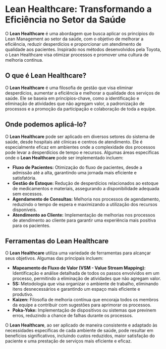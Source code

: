 # Lean Healthcare: Transformando a Eficiência no Setor da Saúde

O **Lean Healthcare** é uma abordagem que busca aplicar os princípios do Lean Management ao setor da saúde, com o objetivo de melhorar a eficiência, reduzir desperdícios e proporcionar um atendimento de qualidade aos pacientes. Inspirado nos métodos desenvolvidos pela Toyota, o Lean Healthcare visa otimizar processos e promover uma cultura de melhoria contínua.

## O que é Lean Healthcare?

O **Lean Healthcare** é uma filosofia de gestão que visa eliminar desperdícios, aumentar a eficiência e melhorar a qualidade dos serviços de saúde. Ele se baseia em princípios-chave, como a identificação e eliminação de atividades que não agregam valor, a padronização de processos e a promoção da participação e colaboração de toda a equipe.

## Onde podemos aplicá-lo?

O **Lean Healthcare** pode ser aplicado em diversos setores do sistema de saúde, desde hospitais até clínicas e centros de atendimento. Ele é especialmente eficaz em ambientes onde a complexidade dos processos pode levar a desperdícios de tempo e recursos. Algumas áreas específicas onde o **Lean Healthcare** pode ser implementado incluem:

- **Fluxo de Pacientes:** Otimização do fluxo de pacientes, desde a admissão até a alta, garantindo uma jornada mais eficiente e satisfatória.
- **Gestão de Estoque:** Redução de desperdícios relacionados ao estoque de medicamentos e materiais, assegurando a disponibilidade adequada sem excessos.
- **Agendamento de Consultas:** Melhoria nos processos de agendamento, reduzindo o tempo de espera e maximizando a utilização dos recursos disponíveis.
- **Atendimento ao Cliente:** Implementação de melhorias nos processos de atendimento ao cliente para garantir uma experiência mais positiva para os pacientes.

## Ferramentas do Lean Healthcare

O **Lean Healthcare** utiliza uma variedade de ferramentas para alcançar seus objetivos. Algumas das principais incluem:

- **Mapeamento de Fluxo de Valor (VSM - Value Stream Mapping):** Identificação e análise detalhada de todos os passos envolvidos em um processo, permitindo a eliminação de atividades que não agregam valor.
- **5S:** Metodologia que visa organizar o ambiente de trabalho, eliminando itens desnecessários e garantindo um espaço mais eficiente e produtivo.
- **Kaizen:** Filosofia de melhoria contínua que encoraja todos os membros da equipe a contribuir com sugestões para aprimorar os processos.
- **Poka-Yoke:** Implementação de dispositivos ou sistemas que previnem erros, reduzindo a chance de falhas durante os processos.

O **Lean Healthcare**, ao ser aplicado de maneira consistente e adaptado às necessidades específicas de cada ambiente de saúde, pode resultar em benefícios significativos, incluindo custos reduzidos, maior satisfação do paciente e uma prestação de serviços mais eficiente e eficaz.
